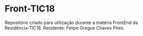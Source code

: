 # Front-TIC18
Repositório criado para utilização durante a matéria FrontEnd da Residência-TIC18.  Residente: Felipe Gregue Chaves Pires.
